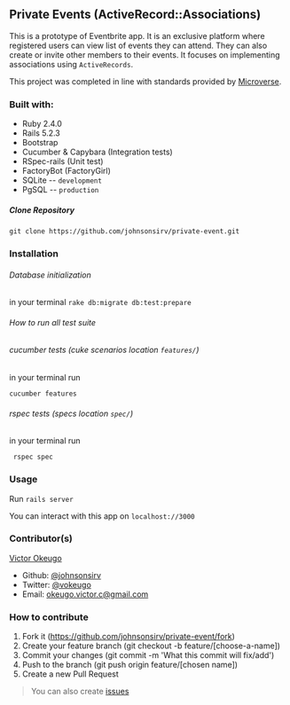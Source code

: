 ## Private Events (ActiveRecord::Associations)

This is a prototype of Eventbrite app. It is an exclusive platform where registered users can view list of events they can attend. They can also create or invite other members to their events.
It focuses on implementing associations using ```ActiveRecords```.

This project was completed in line with standards provided by [Microverse](https://www.microverse.org/ "The Global School for Remote Software Developers!").


### Built with:

* Ruby 2.4.0
* Rails 5.2.3
* Bootstrap
* Cucumber & Capybara (Integration tests)
* RSpec-rails (Unit test)
* FactoryBot (FactoryGirl)
* SQLite -- ``development``
* PgSQL -- ``production``

##### Clone Repository

```git clone https://github.com/johnsonsirv/private-event.git```

### Installation

###### Database initialization
in your terminal ```rake db:migrate db:test:prepare```

###### How to run all test suite

###### cucumber tests (cuke scenarios location ``features/``)

in your terminal run 

```cucumber features```

###### rspec tests (specs location ``spec/``)

in your terminal run 

``` rspec spec```

### Usage

Run ```rails server```

You can interact with this app on ```localhost://3000```

### Contributor(s)

[Victor Okeugo](https://angel.co/u/victorokeugo/)

- Github: [@johnsonsirv](https://github.com/johnsonsirv)
- Twitter: [@vokeugo](https://twitter.com/@vokeugo/)
- Email: [okeugo.victor.c@gmail.com]()

### How to contribute
1. Fork it (https://github.com/johnsonsirv/private-event/fork)
2. Create your feature branch (git checkout -b feature/[choose-a-name])
3. Commit your changes (git commit -m 'What this commit will fix/add')
4. Push to the branch (git push origin feature/[chosen name])
5. Create a new Pull Request
> You can also create [issues](https://github.com/johnsonsirv/private-event/issues)

